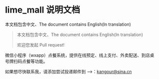 # lime_mall 说明文档
本文档包含中文、The document contains English(In translation)
> 本文档包含中文、The document contains English(In translation)
> 
> 欢迎您发起 Pull request!

微信小程序（wxapp）点餐系统，提供在线预定、线上支付、外卖配送、到店桌号牌扫码点餐等功能。























如果想尽快联系我，请添加尝试投递邮件到 -->：kangour@sina.cn
